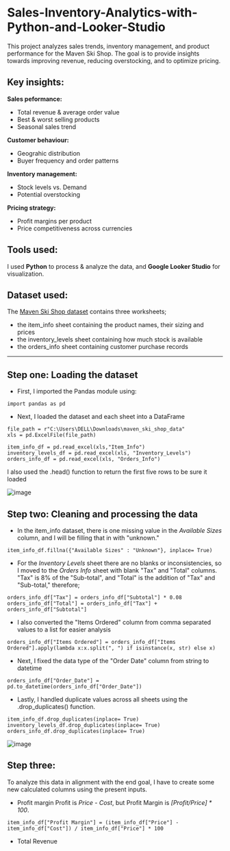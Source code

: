 # Sales-Inventory-Analytics-with-Python-and-Looker-Studio
This project analyzes sales trends, inventory management, and product performance for the Maven Ski Shop. The goal is to provide insights towards improving revenue, reducing overstocking, and to optimize pricing.

## Key insights:

**Sales peformance:**
- Total revenue & average order value
- Best & worst selling products
- Seasonal sales trend

**Customer behaviour:**
- Geograhic distribution
- Buyer frequency and order patterns

**Inventory management:**
- Stock levels vs. Demand
- Potential overstocking

**Pricing strategy:**
- Profit margins per product
- Price competitiveness across currencies

## Tools used:
I used **Python** to process & analyze the data, and **Google Looker Studio** for visualization. 

## Dataset used:
The [Maven Ski Shop dataset](https://docs.google.com/spreadsheets/d/1WnLOQtJeGWXA11dYp_5tTxBtDCmc5wP1/edit?usp=sharing&ouid=107860954201781863308&rtpof=true&sd=true) contains three worksheets; 
- the item_info sheet containing the product names, their sizing and prices
- the inventory_levels sheet containing how much stock is available
- the orders_info sheet containing customer purchase records 
---

## Step one: Loading the dataset
- First, I imported the Pandas module using:
```
import pandas as pd
```

- Next, I loaded the dataset and each sheet into a DataFrame
```
file_path = r"C:\Users\DELL\Downloads\maven_ski_shop_data"
xls = pd.ExcelFile(file_path)

item_info_df = pd.read_excel(xls,"Item_Info")
inventory_levels_df = pd.read_excel(xls, "Inventory_Levels")
orders_info_df = pd.read_excel(xls, "Orders_Info")
```
I also used the .head() function to return the first five rows to be sure it loaded 

![image](https://github.com/user-attachments/assets/9fde1c71-55db-4ded-b134-9032fcd2ffca)

## Step two: Cleaning and processing the data
- In the item_info dataset, there is one missing value in the *Available Sizes* column, and I will be filling that in with "unknown."
```
item_info_df.fillna({"Available Sizes" : "Unknown"}, inplace= True)
```

- For the *Inventory Levels* sheet there are no blanks or inconsistencies, so I moved to the *Orders Info* sheet with blank "Tax" and "Total" columns.<br>
"Tax" is 8% of the "Sub-total", and "Total" is the addition of "Tax" and "Sub-total," therefore;
```
orders_info_df["Tax"] = orders_info_df["Subtotal"] * 0.08
orders_info_df["Total"] = orders_info_df["Tax"] + orders_info_df["Subtotal"]
```

- I also converted the "Items Ordered" column from comma separated values to a list for easier analysis
```
orders_info_df["Items Ordered"] = orders_info_df["Items Ordered"].apply(lambda x:x.split(", ") if isinstance(x, str) else x)
```

- Next, I fixed the data type of the "Order Date" column from string to datetime
```
orders_info_df["Order_Date"] = pd.to_datetime(orders_info_df["Order_Date"])
```
- Lastly, I handled duplicate values across all sheets using the .drop_duplicates() function. 
```
item_info_df.drop_duplicates(inplace= True)
inventory_levels_df.drop_duplicates(inplace= True)
orders_info_df.drop_duplicates(inplace= True)
```
![image](https://github.com/user-attachments/assets/d3755434-000c-40df-8782-e363a2bb0e70)

## Step three: 
To analyze this data in alignment with the end goal, I have to create some new calculated columns using the present inputs. 
- Profit margin
Profit is *Price - Cost*, but Profit Margin is *[Profit/Price] * 100*.
```
item_info_df["Profit Margin"] = (item_info_df["Price"] - item_info_df["Cost"]) / item_info_df["Price"] * 100
```

- Total Revenue


